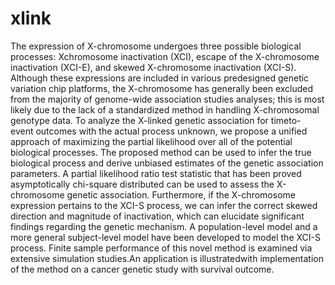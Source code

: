# xlink
The expression of X-chromosome undergoes three possible biological processes: Xchromosome
inactivation (XCI), escape of the X-chromosome inactivation (XCI-E),
and skewed X-chromosome inactivation (XCI-S). Although these expressions are
included in various predesigned genetic variation chip platforms, the X-chromosome
has generally been excluded from the majority of genome-wide association studies
analyses; this is most likely due to the lack of a standardized method in handling
X-chromosomal genotype data. To analyze the X-linked genetic association for timeto-
event outcomes with the actual process unknown, we propose a unified approach
of maximizing the partial likelihood over all of the potential biological processes. The
proposed method can be used to infer the true biological process and derive unbiased
estimates of the genetic association parameters. A partial likelihood ratio test statistic
that has been proved asymptotically chi-square distributed can be used to assess the
X-chromosome genetic association. Furthermore, if the X-chromosome expression
pertains to the XCI-S process, we can infer the correct skewed direction and magnitude
of inactivation, which can elucidate significant findings regarding the genetic
mechanism. A population-level model and a more general subject-level model have
been developed to model the XCI-S process. Finite sample performance of this novel
method is examined via extensive simulation studies.An application is illustratedwith
implementation of the method on a cancer genetic study with survival outcome.

